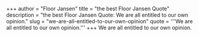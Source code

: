 +++
author = "Floor Jansen"
title = "the best Floor Jansen Quote"
description = "the best Floor Jansen Quote: We are all entitled to our own opinion."
slug = "we-are-all-entitled-to-our-own-opinion"
quote = '''We are all entitled to our own opinion.'''
+++
We are all entitled to our own opinion.
